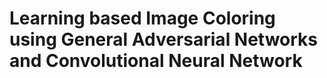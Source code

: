 # Learning based Image Coloring using General Adversarial Networks and Convolutional Neural Network
